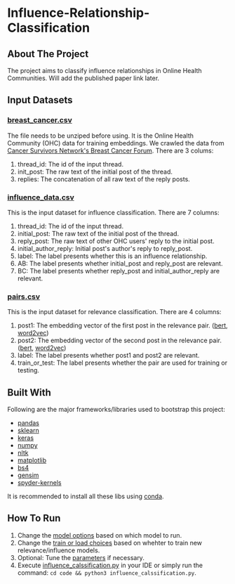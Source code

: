 # Influence-Relationship-Classification
## About The Project
The project aims to classify influence relationships in Online Health Communities. Will add the published paper link later.
## Input Datasets
### [breast_cancer.csv](./intermediate_data)
The file needs to be unziped before using. It is the Online Health Community (OHC) data for training embeddings. We crawled the data from [Cancer Survivors Network's Breast Cancer Forum](https://csn.cancer.org/forum/127).
There are 3 colums:
1. thread_id: The id of the input thread.
2. init_post: The raw text of the initial post of the thread.
3. replies: The concatenation of all raw text of the reply posts.
### [influence_data.csv](./influence_data/influence_data.csv)
This is the input dataset for influence classification. There are 7 columns:
1. thread_id: The id of the input thread.
2. initial_post: The raw text of the initial post of the thread.
3. reply_post: The raw text of other OHC users' reply to the initial post.
4. initial_author_reply: Initial post's author's reply to reply_post.
5. label: The label presents whether this is an influence relationship.
6. AB: The label presents whether initial_post and reply_post are relevant.
7. BC: The label presents whether reply_post and initial_author_reply are relevant.
### [pairs.csv](./relevant_classification_model/pairs.csv)
This is the input dataset for relevance classification. There are 4 columns:
1. post1: The embedding vector of the first post in the relevance pair. ([bert](https://pypi.org/project/bert-embedding/), [word2vec](./relevant_classification_model/post1_embedding.csv.zip))
2. post2: The embedding vector of the second post in the relevance pair. ([bert](https://pypi.org/project/bert-embedding/), [word2vec](./relevant_classification_model/post2_embedding.csv.zip))
3. label: The label presents whether post1 and post2 are relevant.
4. train_or_test: The label presents whether the pair are used for training or testing.
## Built With
Following are the major frameworks/libraries used to bootstrap this project:
* [pandas](https://pandas.pydata.org/)
* [sklearn](https://scikit-learn.org/stable/)
* [keras](https://keras.io/)
* [numpy](https://numpy.org/)
* [nltk](https://www.nltk.org/)
* [matplotlib](https://matplotlib.org/)
* [bs4](https://pypi.org/project/bs4/)
* [gensim](https://radimrehurek.com/gensim/)
* [spyder-kernels](https://pypi.org/project/spyder-kernels/)

It is recommended to install all these libs using [conda](https://docs.conda.io/en/latest/index.html#).
## How To Run
1. Change the [model options](./code/influence_calssification.py#L16-L35) based on which model to run.
2. Change the [train or load choices](./code/influence_calssification.py#L153-L156) based on whehter to train new relevance/influence models.
3. Optional: Tune the [parameters](./code/influence_calssification.py#L51-L73) if necessary.
4. Execute [influence_calssification.py](./code/influence_calssification.py) in your IDE or simply run the command: `cd code && python3 influence_calssification.py`.
